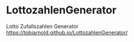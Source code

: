 # LottozahlenGenerator

Lotto Zufallszahlen Generator
https://tobiarnold.github.io/LottozahlenGenerator/
